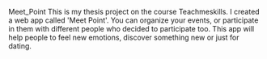 Meet_Point
This is my thesis project on the course Teachmeskills. I created a web app called 'Meet Point'. You can organize your events, or participate in them with different people who decided to participate too. This app will help people to feel new emotions, discover something new or just for dating.
